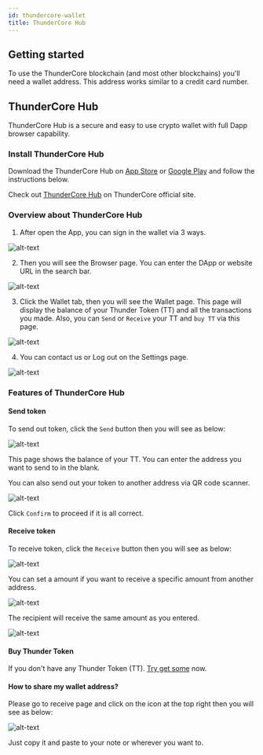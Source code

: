 ```yaml
---
id: thundercore-wallet
title: ThunderCore Hub
---
```


## Getting started
To use the ThunderCore blockchain (and most other blockchains) you'll need a wallet address. This address works similar to a credit card number.

## ThunderCore Hub

ThunderCore Hub is a secure and easy to use crypto wallet with full Dapp browser capability.

### Install ThunderCore Hub
Download the ThunderCore Hub on [App Store](https://apps.apple.com/tw/app/thundercore-hub/id1471222243) or [Google Play](https://play.google.com/store/apps/details?id=com.thundercore.mobile) and follow the instructions below.

Check out [ThunderCore Hub](https://www.thundercore.com/thundercore-hub/) on ThunderCore official site.

### Overview about ThunderCore Hub
1. After open the App, you can sign in the wallet via 3 ways.

![alt-text](assets/img/wallet/hubbit1.PNG)

2. Then you will see the Browser page. You can enter the DApp or website URL in the search bar.

![alt-text](assets/img/wallet/hubbit2.PNG)

3. Click the Wallet tab, then you will see the Wallet page. This page will display the balance of your Thunder Token (TT) and all the transactions you made. Also, you can `Send` or `Receive` your TT  and `buy TT` via this page.

![alt-text](assets/img/wallet/hubbit5.PNG)

4. You can contact us or Log out on the Settings page.

![alt-text](assets/img/wallet/hubbit4.PNG)

### Features of ThunderCore Hub

#### Send token

 To send out token, click the `Send` button then you will see as below:

![alt-text](assets/img/wallet/hubbit6.PNG)

This page shows the balance of your TT. You can enter the address you want to send to in the blank.

You can also send out your token to another address via QR code scanner.

![alt-text](assets/img/wallet/hubbit7.PNG)

Click `Confirm` to proceed if it is all correct.

#### Receive token

To receive token, click the `Receive` button then you will see as below:

![alt-text](assets/img/wallet/hubbit5.PNG)

You can set a amount if you want to receive a specific amount from another address.

![alt-text](assets/img/wallet/hubbit8-1.PNG)

The recipient will receive the same amount as you entered. 

![alt-text](assets/img/wallet/hubbit9.PNG)

 #### Buy Thunder Token 
 
 If you don't have any Thunder Token (TT). [Try get some](https://www.appcenter.games/ttget) now.
 
 #### How to share my wallet address?
 
 Please go to receive page and click on the icon at the top right then you will see as below:
 
 ![alt-text](assets/img/wallet/hubbit12.PNG)
 
 Just copy it and paste to your note or wherever you want to.
